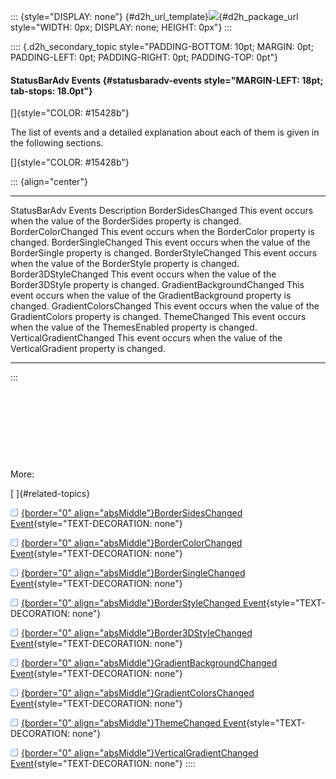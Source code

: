 ::: {style="DISPLAY: none"}
[](ms-xhelp:///?Id=d2h_url_template){#d2h_url_template}![](!package_url!){#d2h_package_url style="WIDTH: 0px; DISPLAY: none; HEIGHT: 0px"}
:::

:::: {.d2h_secondary_topic style="PADDING-BOTTOM: 10pt; MARGIN: 0pt; PADDING-LEFT: 0pt; PADDING-RIGHT: 0pt; PADDING-TOP: 0pt"}
#### StatusBarAdv Events {#statusbaradv-events style="MARGIN-LEFT: 18pt; tab-stops: 18.0pt"}

[]{style="COLOR: #15428b"} 

The list of events and a detailed explanation about each of them is given in the following sections.

[]{style="COLOR: #15428b"} 

::: {align="center"}
  --------------------------- ---------------------------------------------------------------------------------
  StatusBarAdv Events         Description
  BorderSidesChanged          This event occurs when the value of the BorderSides property is changed.
  BorderColorChanged          This event occurs when the BorderColor property is changed.
  BorderSingleChanged         This event occurs when the value of the BorderSingle property is changed.
  BorderStyleChanged          This event occurs when the value of the BorderStyle property is changed.
  Border3DStyleChanged        This event occurs when the value of the Border3DStyle property is changed.
  GradientBackgroundChanged   This event occurs when the value of the GradientBackground property is changed.
  GradientColorsChanged       This event occurs when the value of the GradientColors property is changed.
  ThemeChanged                This event occurs when the value of the ThemesEnabled property is changed.
  VerticalGradientChanged     This event occurs when the value of the VerticalGradient property is changed.
  --------------------------- ---------------------------------------------------------------------------------
:::

 

 

 

 

More:

[ ]{#related-topics}

[![](button.gif){border="0" align="absMiddle"}BorderSidesChanged Event](ms-xhelp:///?Id=ed53c29e-1809-4238-b201-e4dbe9e4f819){style="TEXT-DECORATION: none"}

[![](button.gif){border="0" align="absMiddle"}BorderColorChanged Event](ms-xhelp:///?Id=5bcf9050-84ae-4bad-b0d8-97f755cb3152){style="TEXT-DECORATION: none"}

[![](button.gif){border="0" align="absMiddle"}BorderSingleChanged Event](ms-xhelp:///?Id=3b4c7a33-351c-454b-a7e7-7e232bcd8dda){style="TEXT-DECORATION: none"}

[![](button.gif){border="0" align="absMiddle"}BorderStyleChanged Event](ms-xhelp:///?Id=2b7cdcc7-f67a-40a3-b7c5-686a6102fdd2){style="TEXT-DECORATION: none"}

[![](button.gif){border="0" align="absMiddle"}Border3DStyleChanged Event](ms-xhelp:///?Id=6bad8fab-e3dd-4559-b1a4-932352887a1b){style="TEXT-DECORATION: none"}

[![](button.gif){border="0" align="absMiddle"}GradientBackgroundChanged Event](ms-xhelp:///?Id=11efd46f-5e12-4119-b182-3f6362b254f9){style="TEXT-DECORATION: none"}

[![](button.gif){border="0" align="absMiddle"}GradientColorsChanged Event](ms-xhelp:///?Id=549826e2-d2fe-4c11-9481-51001d6bbe51){style="TEXT-DECORATION: none"}

[![](button.gif){border="0" align="absMiddle"}ThemeChanged Event](ms-xhelp:///?Id=c8ed4901-67ad-4c8a-bf30-6af0a52b0f21){style="TEXT-DECORATION: none"}

[![](button.gif){border="0" align="absMiddle"}VerticalGradientChanged Event](ms-xhelp:///?Id=1df87ae5-b73e-4b68-b49c-c438458ed4bd){style="TEXT-DECORATION: none"}
::::

